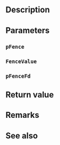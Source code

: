 ## Description

## Parameters

### `pFence`

### `FenceValue`

### `pFenceFd`

## Return value

## Remarks

## See also